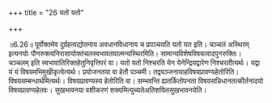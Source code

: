 +++
title = "26 यतो यतो"

+++
  
  
॥6.26॥ पूर्वोक्तमेव दुर्ग्रहत्वद्योतनाय अवधानविधानाय च प्रपञ्चयति यतो
यत इति। चञ्चलं अस्थिरम् इत्यनयोः
पौनरुक्त्यनिरासायोक्तंचलस्वभावतयात्मन्यस्थिरमिति।
सामान्यविशेषविषयत्वादपुनरुक्तिः। चञ्चलम् इति
स्वभावातिरिक्तहेतुनिवृत्तिपरं वा। यतो यतो निश्चरति येन
येनेन्द्रियद्वारेण निश्चरतीत्यर्थः। यद्वा यं यं
विषयमभिमुखीकृत्वेत्यर्थः। प्रयोजनतया वा हेतौ पञ्चमी।
तद्व्यञ्जनायाहविषयप्रावण्यहेतोरिति। विषयसम्बन्धार्थमित्यर्थः।
विषयप्रावण्यस्य हेतोरिति वा। सम्भवन्ति ह्यतर्कितोपनता
विषयसन्निधानतत्कीर्तनादयो विषयप्रावण्यहेतवः। सुखभावनया वशीकरणं
शक्यमित्युच्यतेअतिशयितसुखभावनयेति।  
  
